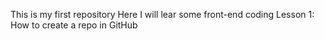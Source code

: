 This is my first repository
Here I will lear some front-end coding
Lesson 1:
How to create a repo in GitHub
